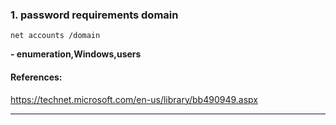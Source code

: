 ### 1. password requirements domain
```
net accounts /domain
```
**- enumeration,Windows,users**
#### References:

https://technet.microsoft.com/en-us/library/bb490949.aspx
__________
